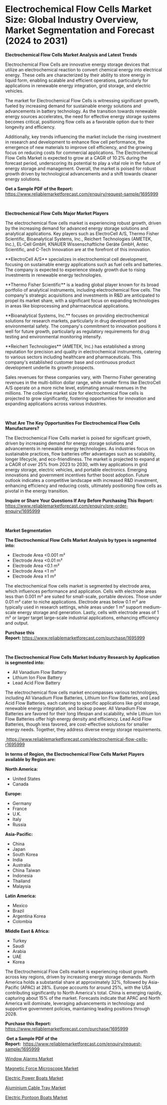 <p><h1>Electrochemical Flow Cells Market Size: Global Industry Overview, Market Segmentation and Forecast (2024 to 2031)</h1></p><p><strong>Electrochemical Flow Cells Market Analysis and Latest Trends</strong></p>
<p><p>Electrochemical Flow Cells are innovative energy storage devices that utilize an electrochemical reaction to convert chemical energy into electrical energy. These cells are characterized by their ability to store energy in liquid form, enabling scalable and efficient operations, particularly for applications in renewable energy integration, grid storage, and electric vehicles. </p><p>The market for Electrochemical Flow Cells is witnessing significant growth, fueled by increasing demand for sustainable energy solutions and advancements in battery technology. As the transition towards renewable energy sources accelerates, the need for effective energy storage systems becomes critical, positioning flow cells as a favorable option due to their longevity and efficiency.</p><p>Additionally, key trends influencing the market include the rising investment in research and development to enhance flow cell performance, the emergence of new materials to improve cell efficiency, and the growing focus on reducing costs for commercial applications. The Electrochemical Flow Cells Market is expected to grow at a CAGR of 10.2% during the forecast period, underscoring its potential to play a vital role in the future of energy storage and management. Overall, the market is poised for robust growth driven by technological advancements and a shift towards cleaner energy solutions.</p></p>
<p><strong>Get a Sample PDF of the Report:&nbsp;</strong> <a href="https://www.reliablemarketforecast.com/enquiry/request-sample/1695999?utm_campaign=1169&utm_medium=2&utm_source=Github&utm_content=ia&utm_term=19102024&utm_id=electrochemical-flow-cells">https://www.reliablemarketforecast.com/enquiry/request-sample/1695999</a></p>
<p>&nbsp;</p>
<p><strong>Electrochemical Flow Cells Major Market Players</strong></p>
<p><p>The electrochemical flow cells market is experiencing robust growth, driven by the increasing demand for advanced energy storage solutions and analytical applications. Key players such as ElectroCell A/S, Thermo Fisher Scientific, Bioanalytical Systems, Inc., Reichert Technologies (AMETEK, Inc.), EL-Cell GmbH, KNAUER Wissenschaftliche Geräte GmbH, Antec Scientific, and C-Tech Innovation are at the forefront of this innovation.</p><p>**ElectroCell A/S** specializes in electrochemical cell development, focusing on sustainable energy applications such as fuel cells and batteries. The company is expected to experience steady growth due to rising investments in renewable energy technologies.</p><p>**Thermo Fisher Scientific** is a leading global player known for its broad portfolio of analytical instruments, including electrochemical flow cells. The company's strategic acquisitions and investments in R&D are anticipated to propel its market share, with a significant focus on expanding technologies in areas like bioprocessing and pharmaceutical applications. </p><p>**Bioanalytical Systems, Inc.** focuses on providing electrochemical solutions for research markets, particularly in drug development and environmental safety. The company's commitment to innovation positions it well for future growth, particularly as regulatory requirements for drug testing and environmental monitoring intensify.</p><p>**Reichert Technologies** (AMETEK, Inc.) has established a strong reputation for precision and quality in electrochemical instruments, catering to various sectors including healthcare and pharmaceuticals. This company's established customer base and continuous product development underlie its growth prospects.</p><p>Sales revenues for these companies vary, with Thermo Fisher generating revenues in the multi-billion dollar range, while smaller firms like ElectroCell A/S operate on a more niche level, estimating annual revenues in the millions. The collective market size for electrochemical flow cells is projected to grow significantly, fostering opportunities for innovation and expanding applications across various industries.</p></p>
<p>&nbsp;</p>
<p><strong>What Are The Key Opportunities For Electrochemical Flow Cells Manufacturers?</strong></p>
<p><p>The Electrochemical Flow Cells market is poised for significant growth, driven by increasing demand for energy storage solutions and advancements in renewable energy technologies. As industries focus on sustainable practices, flow batteries offer advantages such as scalability, longer lifecycle, and eco-friendliness. The market is projected to expand at a CAGR of over 25% from 2023 to 2030, with key applications in grid energy storage, electric vehicles, and portable electronics. Emerging innovations and government incentives further boost adoption. Future outlook indicates a competitive landscape with increased R&D investment, enhancing efficiency and reducing costs, ultimately positioning flow cells as pivotal in the energy transition.</p></p>
<p><strong>Inquire or Share Your Questions If Any Before Purchasing This Report:</strong> <a href="https://www.reliablemarketforecast.com/enquiry/pre-order-enquiry/1695999?utm_campaign=1169&utm_medium=2&utm_source=Github&utm_content=ia&utm_term=19102024&utm_id=electrochemical-flow-cells">https://www.reliablemarketforecast.com/enquiry/pre-order-enquiry/1695999</a></p>
<p>&nbsp;</p>
<p><strong>Market Segmentation</strong></p>
<p><strong>The Electrochemical Flow Cells Market Analysis by types is segmented into:</strong></p>
<p><ul><li>Electrode Area <0.001 m²</li><li>Electrode Area <0.01 m²</li><li>Electrode Area <0.1 m²</li><li>Electrode Area <1 m²</li><li>Electrode Area ≥1 m²</li></ul></p>
<p><p>The electrochemical flow cells market is segmented by electrode area, which influences performance and application. Cells with electrode areas less than 0.001 m² are suited for small-scale, portable devices. Those under 0.01 m² cater to niche applications. Electrode areas below 0.1 m² are typically used in research settings, while areas under 1 m² support medium-scale energy storage and generation. Lastly, cells with electrode areas of 1 m² or larger target large-scale industrial applications, enhancing efficiency and output.</p></p>
<p><strong>Purchase this Report:&nbsp;</strong><a href="https://www.reliablemarketforecast.com/purchase/1695999?utm_campaign=1169&utm_medium=2&utm_source=Github&utm_content=ia&utm_term=19102024&utm_id=electrochemical-flow-cells">https://www.reliablemarketforecast.com/purchase/1695999</a></p>
<p>&nbsp;</p>
<p><strong>The Electrochemical Flow Cells Market Industry Research by Application is segmented into:</strong></p>
<p><ul><li>All Vanadium Flow Battery</li><li>Lithium Ion Flow Battery</li><li>Lead Acid Flow Battery</li></ul></p>
<p><p>The electrochemical flow cells market encompasses various technologies, including All Vanadium Flow Batteries, Lithium Ion Flow Batteries, and Lead Acid Flow Batteries, each catering to specific applications like grid storage, renewable energy integration, and backup power. All Vanadium Flow Batteries are favored for their long lifespan and scalability, while Lithium Ion Flow Batteries offer high energy density and efficiency. Lead Acid Flow Batteries, though less favored, are cost-effective solutions for smaller energy needs. Together, they address diverse energy storage requirements.</p></p>
<p><a href="https://www.reliablemarketforecast.com/electrochemical-flow-cells-r1695999?utm_campaign=1169&utm_medium=2&utm_source=Github&utm_content=ia&utm_term=19102024&utm_id=electrochemical-flow-cells">&nbsp;https://www.reliablemarketforecast.com/electrochemical-flow-cells-r1695999</a></p>
<p><strong>In terms of Region, the Electrochemical Flow Cells Market Players available by Region are:</strong></p>
<p>
    <p> <strong> North America: </strong>
        <ul>
            <li>United States</li>
            <li>Canada</li>
        </ul>
        </p> 
    <p> <strong> Europe: </strong>
        <ul>
            <li>Germany</li>
            <li>France</li>
            <li>U.K.</li>
            <li>Italy</li>
            <li>Russia</li>
        </ul>
        </p> 
    <p> <strong> Asia-Pacific: </strong>
        <ul>
            <li>China</li>
            <li>Japan</li>
            <li>South Korea</li>
            <li>India</li>
            <li>Australia</li>
            <li>China Taiwan</li>
            <li>Indonesia</li>
            <li>Thailand</li>
            <li>Malaysia</li>
        </ul>
        </p> 
    <p> <strong> Latin America: </strong>
        <ul>
            <li>Mexico</li>
            <li>Brazil</li>
            <li>Argentina Korea</li>
            <li>Colombia</li>
        </ul>
        </p> 
    <p> <strong> Middle East & Africa: </strong>
        <ul>
            <li>Turkey</li>
            <li>Saudi</li>
            <li>Arabia</li>
            <li>UAE</li>
            <li>Korea</li>
        </ul>
    </p>
    </p>
<p><p>The Electrochemical Flow Cells market is experiencing robust growth across key regions, driven by increasing energy storage demands. North America holds a substantial share at approximately 32%, followed by Asia-Pacific (APAC) at 28%. Europe accounts for around 25%, with the USA contributing significantly to North America's total. China is emerging rapidly, capturing about 15% of the market. Forecasts indicate that APAC and North America will dominate, leveraging advancements in technology and supportive government policies, maintaining leading positions through 2028.</p></p>
<p><strong>Purchase this Report: </strong><a href="https://www.reliablemarketforecast.com/purchase/1695999?utm_campaign=1169&utm_medium=2&utm_source=Github&utm_content=ia&utm_term=19102024&utm_id=electrochemical-flow-cells">https://www.reliablemarketforecast.com/purchase/1695999</a></p>
<p>&nbsp;<strong>Get a Sample PDF of the Report:&nbsp;&nbsp;</strong><a href="https://www.reliablemarketforecast.com/enquiry/request-sample/1695999?utm_campaign=1169&utm_medium=2&utm_source=Github&utm_content=ia&utm_term=19102024&utm_id=electrochemical-flow-cells">https://www.reliablemarketforecast.com/enquiry/request-sample/1695999</a></p>
<p><strong></strong></p>
<p><p><a href="https://issuu.com/reportprime-2/docs/window-alarms-market-size-2030.pptx_ae63f8fe0d3cea?utm_campaign=1169&utm_medium=2&utm_source=Github&utm_content=ia&utm_term=19102024&utm_id=electrochemical-flow-cells">Window Alarms Market</a></p><p><a href="https://www.linkedin.com/pulse/magnetic-force-microscope-market-global-insights-regional-analysis-jjccf?utm_campaign=1169&utm_medium=2&utm_source=Github&utm_content=ia&utm_term=19102024&utm_id=electrochemical-flow-cells">Magnetic Force Microscope Market</a></p><p><a href="https://github.com/nenitafam9o0/Market-Research-Report-List-1/blob/main/electric-power-boats-market.md?utm_campaign=1169&utm_medium=2&utm_source=Github&utm_content=ia&utm_term=19102024&utm_id=electrochemical-flow-cells">Electric Power Boats Market</a></p><p><a href="https://issuu.com/reportprime-2/docs/aluminium-cable-tray-market-size-20_1e2b62252772a8?utm_campaign=1169&utm_medium=2&utm_source=Github&utm_content=ia&utm_term=19102024&utm_id=electrochemical-flow-cells">Aluminium Cable Tray Market</a></p><p><a href="https://github.com/bailee2qhthar/Market-Research-Report-List-1/blob/main/electric-pontoon-boats-market.md?utm_campaign=1169&utm_medium=2&utm_source=Github&utm_content=ia&utm_term=19102024&utm_id=electrochemical-flow-cells">Electric Pontoon Boats Market</a></p></p>
